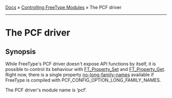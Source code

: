[Docs](ft2-index.md) &raquo; [Controlling FreeType Modules](ft2-toc.md#controlling-freetype-modules) &raquo; The PCF driver

-------------------------------

# The PCF driver

## Synopsis

While FreeType's PCF driver doesn't expose API functions by itself, it is possible to control its behaviour with <a href="../ft2-module_management/index.html#ft_property_set">FT_Property_Set</a> and <a href="../ft2-module_management/index.html#ft_property_get">FT_Property_Get</a>. Right now, there is a single property <a href="../ft2-properties/index.html#no-long-family-names">no-long-family-names</a> available if FreeType is compiled with PCF_CONFIG_OPTION_LONG_FAMILY_NAMES.

The PCF driver's module name is &lsquo;pcf&rsquo;.

